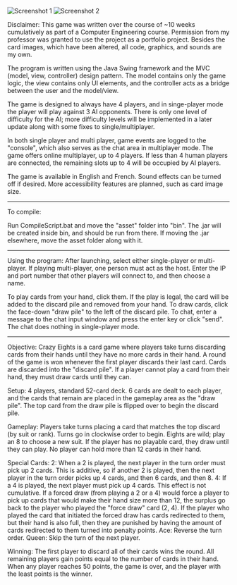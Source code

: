 ![Screenshot 1](assets/img/screen1.jpg)
![Screenshot 2](assets/img/screen2.jpg)

Disclaimer:
This game was written over the course of ~10 weeks cumulatively as part of a Computer Engineering 
course. 
Permission from my professor was granted to use the project as a portfolio project. Besides the card 
images, which have been altered, all code, graphics, and sounds are my own.

The program is written using the Java Swing framework and the MVC (model, view, controller) design
pattern. The model contains only the game logic, the view contains only UI elements, and the
controller acts as a bridge between the user and the model/view.

The game is designed to always have 4 players, and in singe-player mode the player will play 
against 3 AI opponents.
There is only one level of difficulty for the AI; more difficulty levels will be implemented in a
later update along with some fixes to single/multiplayer.

In both single player and multi player, game events are logged to the "console", which also serves as
the chat area in multiplayer mode. The game offers online multiplayer, up to 4 players. If less than 4 
human players are connected, the remaining slots up to 4 will be occupied by AI players.

The game is available in English and French. Sound effects can be turned off if desired. More
accessibility features are planned, such as card image size.

---

To compile:

Run CompileScript.bat and move the "asset" folder into "bin". The .jar will be created inside bin,
and should be run from there. If moving the .jar elsewhere, move the asset folder along with it.

---

Using the program:
After launching, select either single-player or multi-player. If playing multi-player, one person must
act as the host. Enter the IP and port number that other players will connect to, and then choose a
name.

To play cards from your hand, click them. If the play is legal, the card will be added to the discard
pile and removed from your hand. To draw cards, click the face-down "draw pile" to the left of the
discard pile. To chat, enter a message to the chat input window and press the enter key or click "send".
The chat does nothing in single-player mode.

---

Objective:
Crazy Eights is a card game where players take turns discarding cards from their hands until they have
no more cards in their hand. A round of the game is won whenever the first player discards their last
card. Cards are discarded into the "discard pile". If a player cannot play a card from their hand,
they must draw cards until they can.

Setup:
4 players, standard 52-card deck. 6 cards are dealt to each player, and the cards that remain are
placed in the gameplay area as the "draw pile". The top card from the draw pile is flipped over to 
begin the discard pile.

Gameplay:
Players take turns placing a card that matches the top discard (by suit or rank). Turns go in clockwise 
order to begin.
Eights are wild; play an 8 to choose a new suit.
If the player has no playable card, they draw until they can play. No player can hold more than 12 
cards in their hand.

Special Cards:
2: When a 2 is played, the next player in the turn order must pick up 2 cards. This is additive, so if
another 2 is played, then the next player in the turn order picks up 4 cards, and then 6 cards, and then 8.
4: If a 4 is played, the next player must pick up 4 cards. This effect is not cumulative.
If a forced draw (from playing a 2 or a 4) would force a player to pick up cards that would make their
hand size more than 12, the surplus go back to the player who played the "force draw" card (2, 4).
If the player who played the card that initiated the forced draw has cards redirected
to them, but their hand is also full, then they are punished by having the amount
of cards redirected to them turned into penalty points.
Ace: Reverse the turn order.
Queen: Skip the turn of the next player.

Winning:
The first player to discard all of their cards wins the round. All remaining players
gain points equal to the number of cards in their hand. When any player reaches
50 points, the game is over, and the player with the least points is the winner.